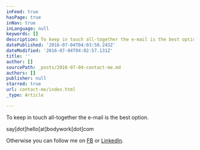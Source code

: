 ```yaml
---
inFeed: true
hasPage: true
inNav: true
inLanguage: null
keywords: []
description: To keep in touch all-together the e-mail is the best option.
datePublished: '2016-07-04T04:03:50.243Z'
dateModified: '2016-07-04T04:02:57.131Z'
title: ''
author: []
sourcePath: _posts/2016-07-04-contact-me.md
authors: []
publisher: null
starred: true
url: contact-me/index.html
_type: Article

---
```

To keep in touch all-together the e-mail is the best option.

say\[dot\]hello\[at\]bodywork\[dot\]com

Otherwise you can follow me on [FB][0] or [LinkedIn][1].

[0]: http://fb.com/xllco
[1]: https://es.linkedin.com/in/lluisconejeros